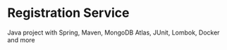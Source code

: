 # Registration Service
Java project with Spring, Maven, MongoDB Atlas, JUnit, Lombok, Docker and more
